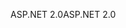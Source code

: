 <span data-ttu-id="be3ac-101">ASP.NET 2.0</span><span class="sxs-lookup"><span data-stu-id="be3ac-101">ASP.NET 2.0</span></span>
